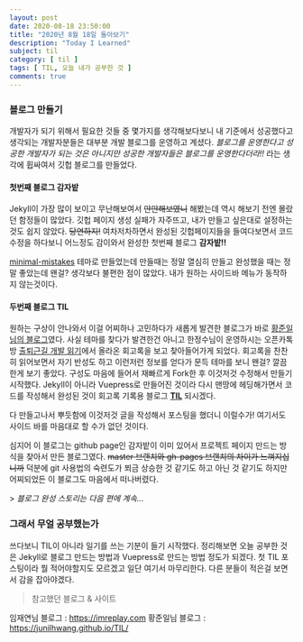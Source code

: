 ```yaml
---
layout: post
date: 2020-08-18 23:50:00
title: "2020년 8월 18일 돌아보기"
description: "Today I Learned"
subject: til
category: [ til ]
tags: [ TIL, 오늘 내가 공부한 것 ]
comments: true
---
```


### 블로그 만들기

개발자가 되기 위해서 필요한 것들 중 몇가지를 생각해보다보니 내 기준에서 성공했다고 생각되는 개발자분들은 대부분 개발 블로그를 운영하고 계셨다.
*블로그를 운영한다고 성공한 개발자가 되는 것은 아니지만 성공한 개발자들은 블로그를 운영한다더라!!* 라는 생각에 휩싸여서 깃헙 블로그를 만들었다.

#### 첫번째 블로그 감자밭

Jekyll이 가장 많이 보이고 무난해보여서 ~~만만해보였니~~ 해봤는데 역시 해보기 전엔 몰랐던 함정들이 많았다.
깃헙 페이지 생성 실패가 자주뜨고, 내가 만들고 싶은대로 설정하는 것도 쉽지 않았다. ~~당연하지!~~
여차저차하면서 완성된 깃헙페이지들을 들여다보면서 코드 수정을 하다보니 어느정도 감이와서 완성한 첫번째 블로그 **감자밭!!**

[minimal-mistakes](https://github.com/mmistakes/minimal-mistakes) 테마로 만들었는데 만들때는 정말 열심히 만들고 완성했을 때는 정말 좋았는데 왠걸? 생각보다 불편한 점이 많았다. 내가 원하는 사이드바 메뉴가 동작하지 않는것이다.

#### 두번째 블로그 TIL

원하는 구상이 안나와서 이걸 어찌하나 고민하다가 새롭게 발견한 블로그가 바로 [황준일님의 블로그](https://junilhwang.github.io/TIL/)였다.
사실 테마를 찾다가 발견한건 아니고 한정수님이 운영하시는 오픈카톡방 [출퇴근길 개발 읽기](open.kakao.com/o/gx89mP0)에서 올라온 회고록을 보고 찾아들어가게 되었다.
회고록을 찬찬히 읽어보면서 자기 반성도 하고 이런저런 정보를 얻다가 문득 테마를 보니 왠걸? 깔끔한게 보기 좋았다. 구성도 마음에 들어서 재빠르게 Fork한 후 이것저것 수정해서 만들기 시작했다.
Jekyll이 아니라 Vuepress로 만들어진 것이라 다시 맨땅에 헤딩해가면서 코드를 작성해서 완성된 것이 회고록 기록용 블로그 [**TIL**](https://yadon079.github.io/TIL/) 되시겠다.

다 만들고나서 뿌듯함에 이것저것 글을 작성해서 포스팅을 했더니 이럴수가! 여기서도 사이드 바를 마음대로 할 수가 없던 것이다.

심지어 이 블로그는 github page인 감자밭이 이미 있어서 프로젝트 페이지 만드는 방식을 찾아서 만든 블로그였다. ~~master 브랜치와 gh-pages 브랜치의 차이가 느껴지십니까~~
덕분에 git 사용법의 숙련도가 쬐금 상승한 것 같기도 하고 아닌 것 같기도 하지만 어찌되었든 이 블로그도 마음에서 떠나버렸다.

\> *블로그 완성 스토리는 다음 편에 계속...*

### 그래서 무얼 공부했는가

쓰다보니 TIL이 아니라 일기를 쓰는 기분이 들기 시작했다.
정리해보면 오늘 공부한 것은 Jekyll로 블로그 만드는 방법과 Vuepress로 만드는 방법 정도가 되겠다.
첫 TIL 포스팅이라 뭘 적어야할지도 모르겠고 일단 여기서 마무리한다.
다른 분들이 적은걸 보면서 감을 잡아야겠다.

> 참고했던 블로그 & 사이트

임재연님 블로그 : https://imreplay.com
황준일님 블로그 : https://junilhwang.github.io/TIL/
